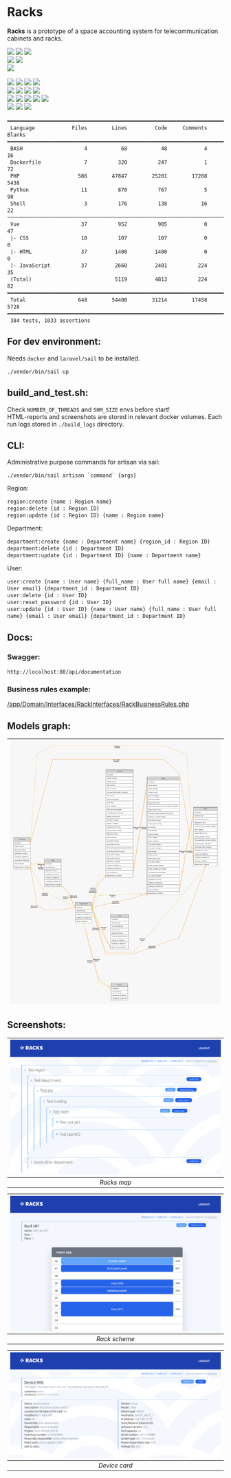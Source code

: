 # Racks
**Racks** is a prototype of a space accounting system for telecommunication cabinets and racks.  

![](https://img.shields.io/badge/PHP-8.1-%23625c98) ![](https://img.shields.io/badge/Laravel-10-%23c6302b) ![](https://img.shields.io/badge/MySQL-8.0-%23336791)  
![](https://img.shields.io/badge/Vue.js-3.2-%2342b883) ![](https://img.shields.io/badge/TailwindCSS-3.2-%230ea5e9)  
![](https://img.shields.io/badge/Python-3.10-blue)


![](https://img.shields.io/badge/sail-grey) ![](https://img.shields.io/badge/larastan-grey) ![](https://img.shields.io/badge/telescope-grey) ![](https://img.shields.io/badge/pint-grey)  
![](https://img.shields.io/badge/phpunit-grey) ![](https://img.shields.io/badge/phpMyAdmin-grey) ![](https://img.shields.io/badge/tymon/jwt--auth-grey) ![](https://img.shields.io/badge/darkaonline/l5--swagger-grey)  
![](https://img.shields.io/badge/unittest-grey) ![](https://img.shields.io/badge/selenium-grey) ![](https://img.shields.io/badge/concurrent.futures-grey) ![](https://img.shields.io/badge/html--testRunner-grey) ![](https://img.shields.io/badge/selenium%20grid-grey)    
![](https://img.shields.io/badge/vuelidate-grey) ![](https://img.shields.io/badge/axios-grey) ![](https://img.shields.io/badge/vuex-grey) 

```
━━━━━━━━━━━━━━━━━━━━━━━━━━━━━━━━━━━━━━━━━━━━━━━━━━━━━━━━━━━━━━━━━━━━━━━━━━━━━━━
 Language            Files        Lines         Code     Comments       Blanks
━━━━━━━━━━━━━━━━━━━━━━━━━━━━━━━━━━━━━━━━━━━━━━━━━━━━━━━━━━━━━━━━━━━━━━━━━━━━━━━
 BASH                    4           68           48            4           16
 Dockerfile              7          320          247            1           72
 PHP                   586        47847        25201        17208         5438
 Python                 11          870          767            5           98
 Shell                   3          176          138           16           22
───────────────────────────────────────────────────────────────────────────────
 Vue                    37          952          905            0           47
 |- CSS                 10          107          107            0            0
 |- HTML                37         1400         1400            0            0
 |- JavaScript          37         2660         2401          224           35
 (Total)                           5119         4813          224           82
━━━━━━━━━━━━━━━━━━━━━━━━━━━━━━━━━━━━━━━━━━━━━━━━━━━━━━━━━━━━━━━━━━━━━━━━━━━━━━━
 Total                 648        54400        31214        17458         5728
━━━━━━━━━━━━━━━━━━━━━━━━━━━━━━━━━━━━━━━━━━━━━━━━━━━━━━━━━━━━━━━━━━━━━━━━━━━━━━━
 384 tests, 1033 assertions
```

## For dev environment:
Needs `docker` and `laravel/sail` to be installed.
```
./vendor/bin/sail up
```

## build_and_test.sh:

Check `NUMBER_OF_THREADS` and `SHM_SIZE` envs before start!  
HTML-reports and screenshots are stored in relevant docker volumes. Each run logs stored in `./build_logs` directory.

## CLI:
Administrative purpose commands for artisan via sail:
```
./vendor/bin/sail artisan `command` {args}
```
Region:
```
region:create {name : Region name}
region:delete {id : Region ID}
region:update {id : Region ID} {name : Region name}
```
Department:
```
department:create {name : Department name} {region_id : Region ID}
department:delete {id : Department ID}
department:update {id : Department ID} {name : Department name}
```
User:
```
user:create {name : User name} {full_name : User full name} {email : User email} {department_id : Department ID}
user:delete {id : User ID}
user:reset_password {id : User ID}
user:update {id : User ID} {name : User name} {full_name : User full name} {email : User email} {department_id : Department ID}
```

## Docs:
### Swagger:
```
http://localhost:80/api/documentation
```
### Business rules example:
[/app/Domain/Interfaces/RackInterfaces/RackBusinessRules.php](/app/Domain/Interfaces/RackInterfaces/RackBusinessRules.php)

## Models graph:
| ![graph](graph.png) |
|:-------------------:|

## Screenshots:
| ![tree](./screens/tree.png) |
|:--:| 
| *Racks map* |

| ![rack](./screens/rack.png) |
|:--:| 
| *Rack scheme* |

| ![device](./screens/device.png) |
|:--:| 
| *Device card* |



